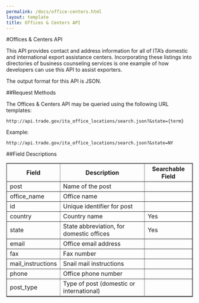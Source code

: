 ```yaml
---
permalink: /docs/office-centers.html
layout: template
title: Offices & Centers API
---
```


#Offices & Centers API

This API provides contact and address information for all of ITA’s domestic and international export assistance centers. Incorporating these listings into directories of business counseling services is one example of how developers can use this API to assist exporters.

The output format for this API is JSON.

##Request Methods

The Offices & Centers API may be queried using the following URL templates:

    http://api.trade.gov/ita_office_locations/search.json?&state={term}

Example:

    http://api.trade.gov/ita_office_locations/search.json?&state=NY


##Field Descriptions
<table border="1">
<tr>
<th>Field</th>
<th>Description</th>
<th>Searchable Field</th>
</tr>

<tr>
<td>post</td>
<td>Name of the post</td>
<td></td>
</tr>

<tr>
<td>office_name</td>
<td>Office name</td>
<td></td>
</tr>

<tr>
<td>id</td>
<td>Unique identifier for post</td>
<td></td>
</tr>

<tr>
<td>country</td>
<td>Country name</td>
<td>Yes</td>
</tr>

<tr>
<td>state</td>
<td>State abbreviation, for domestic offices</td>
<td>Yes</td>
</tr>

<tr>
<td>email</td>
<td>Office email address</td>
<td></td>
</tr>

<tr>
<td>fax</td>
<td>Fax number</td>
<td></td>
</tr>

<tr>
<td>mail_instructions</td>
<td>Snail mail instructions</td>
<td></td>
</tr>

<tr>
<td>phone</td>
<td>Office phone number</td>
<td></td>
</tr>

<tr>
<td>post_type</td>
<td>Type of post (domestic or international)</td>
<td></td>
</tr>


</table>
